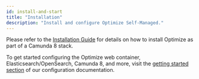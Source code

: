 ```yaml
---
id: install-and-start
title: "Installation"
description: "Install and configure Optimize Self-Managed."
---
```


Please refer to the [Installation Guide](/self-managed/setup/overview.md) for details on how to install Optimize as part of a Camunda 8 stack.

To get started configuring the Optimize web container, Elasticsearch/OpenSearch, Camunda 8, and more, visit the [getting started section](./configuration/getting-started.md) of our configuration documentation.
